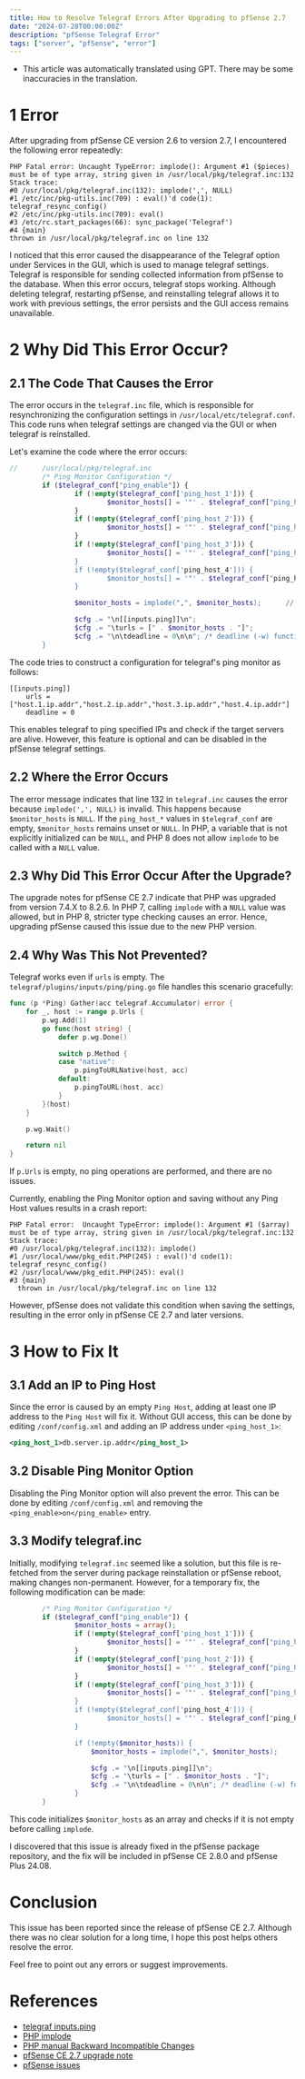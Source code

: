 ```yaml
---
title: How to Resolve Telegraf Errors After Upgrading to pfSense 2.7
date: "2024-07-28T00:00:00Z"
description: "pfSense Telegraf Error"
tags: ["server", "pfSense", "error"]
---
```


-   This article was automatically translated using GPT. There may be some inaccuracies in the translation.

# 1 Error

After upgrading from pfSense CE version 2.6 to version 2.7, I encountered the following error repeatedly:

```
PHP Fatal error: Uncaught TypeError: implode(): Argument #1 ($pieces) must be of type array, string given in /usr/local/pkg/telegraf.inc:132
Stack trace:
#0 /usr/local/pkg/telegraf.inc(132): implode(',', NULL)
#1 /etc/inc/pkg-utils.inc(709) : eval()'d code(1): telegraf_resync_config()
#2 /etc/inc/pkg-utils.inc(709): eval()
#3 /etc/rc.start_packages(66): sync_package('Telegraf')
#4 {main}
thrown in /usr/local/pkg/telegraf.inc on line 132
```

I noticed that this error caused the disappearance of the Telegraf option under Services in the GUI, which is used to manage telegraf settings. Telegraf is responsible for sending collected information from pfSense to the database. When this error occurs, telegraf stops working. Although deleting telegraf, restarting pfSense, and reinstalling telegraf allows it to work with previous settings, the error persists and the GUI access remains unavailable.

# 2 Why Did This Error Occur?

## 2.1 The Code That Causes the Error

The error occurs in the `telegraf.inc` file, which is responsible for resynchronizing the configuration settings in `/usr/local/etc/telegraf.conf`. This code runs when telegraf settings are changed via the GUI or when telegraf is reinstalled.

Let's examine the code where the error occurs:

```PHP
//      /usr/local/pkg/telegraf.inc
        /* Ping Monitor Configuration */
        if ($telegraf_conf["ping_enable"]) {
                if (!empty($telegraf_conf['ping_host_1'])) {
                        $monitor_hosts[] = '"' . $telegraf_conf["ping_host_1"] . '"';
                }
                if (!empty($telegraf_conf['ping_host_2'])) {
                        $monitor_hosts[] = '"' . $telegraf_conf["ping_host_2"] . '"';
                }
                if (!empty($telegraf_conf['ping_host_3'])) {
                        $monitor_hosts[] = '"' . $telegraf_conf["ping_host_3'] . '"';
                }
                if (!empty($telegraf_conf['ping_host_4'])) {
                        $monitor_hosts[] = '"' . $telegraf_conf["ping_host_4'] . '"';
                }

                $monitor_hosts = implode(",", $monitor_hosts);      // line 132

                $cfg .= "\n[[inputs.ping]]\n";
                $cfg .= "\turls = [" . $monitor_hosts . "]";
                $cfg .= "\n\tdeadline = 0\n\n"; /* deadline (-w) function not supported in BSD ping */
        }
```

The code tries to construct a configuration for telegraf's ping monitor as follows:

```
[[inputs.ping]]
	urls = ["host.1.ip.addr","host.2.ip.addr","host.3.ip.addr","host.4.ip.addr"]
	deadline = 0
```

This enables telegraf to ping specified IPs and check if the target servers are alive. However, this feature is optional and can be disabled in the pfSense telegraf settings.

## 2.2 Where the Error Occurs

The error message indicates that line 132 in `telegraf.inc` causes the error because `implode(',', NULL)` is invalid. This happens because `$monitor_hosts` is `NULL`. If the `ping_host_*` values in `$telegraf_conf` are empty, `$monitor_hosts` remains unset or `NULL`. In PHP, a variable that is not explicitly initialized can be `NULL`, and PHP 8 does not allow `implode` to be called with a `NULL` value.

## 2.3 Why Did This Error Occur After the Upgrade?

The upgrade notes for pfSense CE 2.7 indicate that PHP was upgraded from version 7.4.X to 8.2.6. In PHP 7, calling `implode` with a `NULL` value was allowed, but in PHP 8, stricter type checking causes an error. Hence, upgrading pfSense caused this issue due to the new PHP version.

## 2.4 Why Was This Not Prevented?

Telegraf works even if `urls` is empty. The `telegraf/plugins/inputs/ping/ping.go` file handles this scenario gracefully:

```go
func (p *Ping) Gather(acc telegraf.Accumulator) error {
	for _, host := range p.Urls {
		p.wg.Add(1)
		go func(host string) {
			defer p.wg.Done()

			switch p.Method {
			case "native":
				p.pingToURLNative(host, acc)
			default:
				p.pingToURL(host, acc)
			}
		}(host)
	}

	p.wg.Wait()

	return nil
}
```

If `p.Urls` is empty, no ping operations are performed, and there are no issues.

Currently, enabling the Ping Monitor option and saving without any Ping Host values results in a crash report:

```
PHP Fatal error:  Uncaught TypeError: implode(): Argument #1 ($array) must be of type array, string given in /usr/local/pkg/telegraf.inc:132
Stack trace:
#0 /usr/local/pkg/telegraf.inc(132): implode()
#1 /usr/local/www/pkg_edit.PHP(245) : eval()'d code(1): telegraf_resync_config()
#2 /usr/local/www/pkg_edit.PHP(245): eval()
#3 {main}
  thrown in /usr/local/pkg/telegraf.inc on line 132
```

However, pfSense does not validate this condition when saving the settings, resulting in the error only in pfSense CE 2.7 and later versions.

# 3 How to Fix It

## 3.1 Add an IP to Ping Host

Since the error is caused by an empty `Ping Host`, adding at least one IP address to the `Ping Host` will fix it. Without GUI access, this can be done by editing `/conf/config.xml` and adding an IP address under `<ping_host_1>`:

```xml
<ping_host_1>db.server.ip.addr</ping_host_1>
```

## 3.2 Disable Ping Monitor Option

Disabling the Ping Monitor option will also prevent the error. This can be done by editing `/conf/config.xml` and removing the `<ping_enable>on</ping_enable>` entry.

## 3.3 Modify telegraf.inc

Initially, modifying `telegraf.inc` seemed like a solution, but this file is re-fetched from the server during package reinstallation or pfSense reboot, making changes non-permanent. However, for a temporary fix, the following modification can be made:

```PHP
        /* Ping Monitor Configuration */
        if ($telegraf_conf["ping_enable"]) {
                $monitor_hosts = array();
                if (!empty($telegraf_conf['ping_host_1'])) {
                        $monitor_hosts[] = '"' . $telegraf_conf["ping_host_1"] . '"';
                }
                if (!empty($telegraf_conf['ping_host_2'])) {
                        $monitor_hosts[] = '"' . $telegraf_conf["ping_host_2"] . '"';
                }
                if (!empty($telegraf_conf['ping_host_3'])) {
                        $monitor_hosts[] = '"' . $telegraf_conf["ping_host_3'] . '"';
                }
                if (!empty($telegraf_conf['ping_host_4'])) {
                        $monitor_hosts[] = '"' . $telegraf_conf["ping_host_4'] . '"';
                }

                if (!empty($monitor_hosts)) {
                    $monitor_hosts = implode(",", $monitor_hosts);      // line 132

                    $cfg .= "\n[[inputs.ping]]\n";
                    $cfg .= "\turls = [" . $monitor_hosts . "]";
                    $cfg .= "\n\tdeadline = 0\n\n"; /* deadline (-w) function not supported in BSD ping */
                }
        }
```

This code initializes `$monitor_hosts` as an array and checks if it is not empty before calling `implode`.

I discovered that this issue is already fixed in the pfSense package repository, and the fix will be included in pfSense CE 2.8.0 and pfSense Plus 24.08.

# Conclusion

This issue has been reported since the release of pfSense CE 2.7. Although there was no clear solution for a long time, I hope this post helps others resolve the error.

Feel free to point out any errors or suggest improvements.

# References

-   [telegraf inputs.ping](https://github.com/influxdata/telegraf/tree/master/plugins/inputs/ping)
-   [PHP implode](https://www.PHP.net/manual/en/function.implode.PHP)
-   [PHP manual Backward Incompatible Changes](https://www.PHP.net/manual/en/migration80.incompatible.PHP)
-   [pfSense CE 2.7 upgrade note](https://docs.netgate.com/pfSense/en/latest/releases/2-7-0.html)
-   [pfSense issues](https://redmine.pfSense.org/issues/14861)
